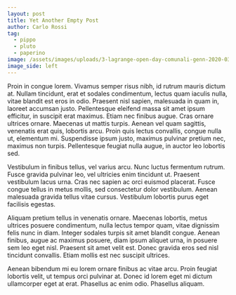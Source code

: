 ```yaml
---
layout: post
title: Yet Another Empty Post
author: Carlo Rossi
tag:
  - pippo
  - pluto
  - paperino
image: /assets/images/uploads/3-lagrange-open-day-comunali-genn-2020-03.png
image_side: left
---
```

Proin in congue lorem. Vivamus semper risus nibh, id rutrum mauris dictum at. Nullam tincidunt, erat et sodales condimentum, lectus quam iaculis nulla, vitae blandit est eros in odio. Praesent nisl sapien, malesuada in quam in, laoreet accumsan justo. Pellentesque eleifend massa sit amet ipsum efficitur, in suscipit erat maximus. Etiam nec finibus augue. Cras ornare ultrices ornare. Maecenas ut mattis turpis. Aenean vel quam sagittis, venenatis erat quis, lobortis arcu. Proin quis lectus convallis, congue nulla ut, elementum mi. Suspendisse ipsum justo, maximus pulvinar pretium nec, maximus non turpis. Pellentesque feugiat nulla augue, in auctor leo lobortis sed.

Vestibulum in finibus tellus, vel varius arcu. Nunc luctus fermentum rutrum. Fusce gravida pulvinar leo, vel ultricies enim tincidunt ut. Praesent vestibulum lacus urna. Cras nec sapien ac orci euismod placerat. Fusce congue tellus in metus mollis, sed consectetur dolor vestibulum. Aenean malesuada gravida tellus vitae cursus. Vestibulum lobortis purus eget facilisis egestas.

Aliquam pretium tellus in venenatis ornare. Maecenas lobortis, metus ultrices posuere condimentum, nulla lectus tempor quam, vitae dignissim felis nunc in diam. Integer sodales turpis sit amet blandit congue. Aenean finibus, augue ac maximus posuere, diam ipsum aliquet urna, in posuere sem leo eget nisl. Praesent sit amet velit est. Donec gravida eros sed nisl tincidunt convallis. Etiam mollis est nec suscipit ultrices.

Aenean bibendum mi eu lorem ornare finibus ac vitae arcu. Proin feugiat lobortis velit, ut tempus orci pulvinar at. Donec id lorem eget mi dictum ullamcorper eget at erat. Phasellus ac enim odio. Phasellus aliquam.